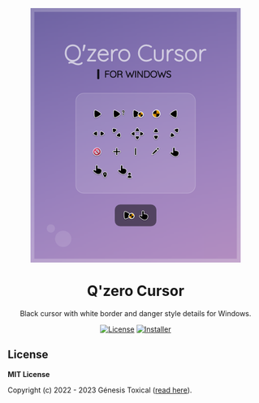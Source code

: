 <p align="center"></p>
<p align="center"><a href="#"><img src="docs/assets/Preview.png" align="center" alt="Drop Icons"/></a></p>
<h1 align="center">Q'zero Cursor</h1>
<p align="center">Black cursor with white border and danger style details for Windows.</p>

<p align="center">
 <a href="LICENSE"><img alt="License" src="https://img.shields.io/badge/License-MIT-9280FF?style=flat-square&labelColor=343B45"/></a>
 <a href="/installer%20src"><img alt="Installer" src="https://img.shields.io/badge/Installer-Yes-9280FF?style=flat-square&labelColor=343B45"/></a>
</p>

## License
**MIT License**

Copyright (c) 2022 - 2023 Génesis Toxical ([read here](LICENSE)).
